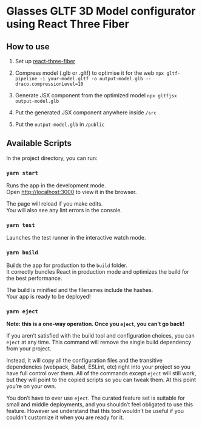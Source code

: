# Glasses GLTF 3D Model configurator using React Three Fiber

## How to use

1. Set up [react-three-fiber](https://github.com/pmndrs/react-three-fiber)

2. Compress model (.glb or .gltf) to optimise it for the web
   `npx gltf-pipeline -i your-model.gltf -o output-model.glb --draco.compressionLevel=10`

3. Generate JSX component from the optimized model
   `npx gltfjsx output-model.glb`

4. Put the generated JSX component anywhere inside `/src`

5. Put the `output-model.glb` in `/public`

## Available Scripts

In the project directory, you can run:

### `yarn start`

Runs the app in the development mode.\
Open [http://localhost:3000](http://localhost:3000) to view it in the browser.

The page will reload if you make edits.\
You will also see any lint errors in the console.

### `yarn test`

Launches the test runner in the interactive watch mode.

### `yarn build`

Builds the app for production to the `build` folder.\
It correctly bundles React in production mode and optimizes the build for the best performance.

The build is minified and the filenames include the hashes.\
Your app is ready to be deployed!

### `yarn eject`

**Note: this is a one-way operation. Once you `eject`, you can’t go back!**

If you aren’t satisfied with the build tool and configuration choices, you can `eject` at any time. This command will remove the single build dependency from your project.

Instead, it will copy all the configuration files and the transitive dependencies (webpack, Babel, ESLint, etc) right into your project so you have full control over them. All of the commands except `eject` will still work, but they will point to the copied scripts so you can tweak them. At this point you’re on your own.

You don’t have to ever use `eject`. The curated feature set is suitable for small and middle deployments, and you shouldn’t feel obligated to use this feature. However we understand that this tool wouldn’t be useful if you couldn’t customize it when you are ready for it.

